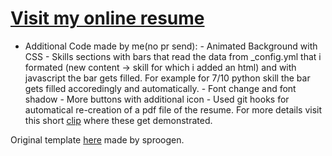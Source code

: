 # [Visit my online resume](https://haki-malai.github.io/cv/)

- Additional Code made by me(no pr send):
      - Animated Background with CSS
      - Skills sections with bars that read the data from _config.yml that i formated (new content -> skill for which i added an html) and with javascript the bar gets filled. For example for 7/10 python skill the bar gets filled accoredingly and automatically.
      - Font change and font shadow
      - More buttons with additional icon
      - Used git hooks for automatical re-creation of a pdf file of the resume. For more details visit this short [clip](https://asciinema.org/a/412412) where these get demonstrated.

Original template [here](https://github.com/sproogen/modern-resume-theme) made by sproogen.
